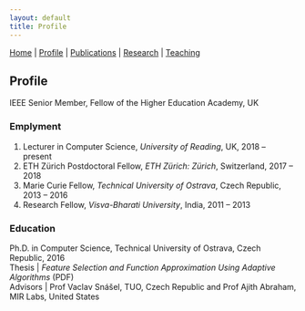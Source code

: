 ```yaml
---
layout: default
title: Profile
---
```

<a href="{{site.baseurl}}/index">Home</a> | 
<a href="{{site.baseurl}}/profile">Profile</a> | 
<a href="{{site.baseurl}}/publications">Publications</a> | 
<a href="{{site.baseurl}}/research">Research</a> | 
<a href="{{site.baseurl}}/teaching">Teaching</a>

## Profile

IEEE Senior Member, Fellow of the Higher Education Academy, UK

### Emplyment
1. Lecturer in Computer Science, _University of Reading_, UK, 2018 – present
1. ETH Zürich Postdoctoral Fellow, _ETH Zürich: Zürich_, Switzerland, 2017 – 2018
1. Marie Curie Fellow, _Technical University of Ostrava_, Czech Republic, 2013 – 2016
1. Research Fellow, _Visva-Bharati University_, India, 2011 – 2013

### Education
Ph.D. in Computer Science, Technical University of Ostrava, Czech Republic, 2016<br>
Thesis | _Feature Selection and Function Approximation Using Adaptive Algorithms_ (PDF) <br>
Advisors | Prof Vaclav Snášel, TUO, Czech Republic and Prof Ajith Abraham, MIR Labs, United States <br>

